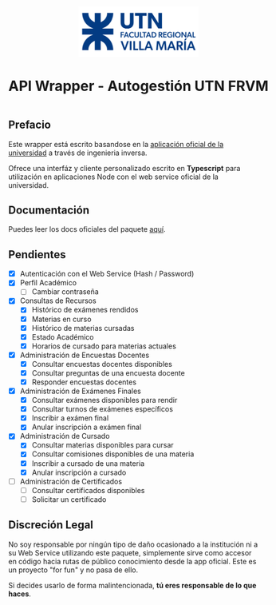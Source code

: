 <center style="display: grid; margin: auto; width: max-content">
    <a href="https://autogestion.frvm.utn.edu.ar/" target="_blank">
        <img src="./.github/logo.png" width="240" style="margin: auto" />
    </a>
    <h1>API Wrapper - Autogestión UTN FRVM</h1>
</center>

## Prefacio
Este wrapper está escrito basandose en la [aplicación oficial de la universidad](https://play.google.com/store/apps/details?id=autogestion.frvm.utn.edu.ar) a través de ingenieria inversa.

Ofrece una interfáz y cliente personalizado escrito en **Typescript** para utilización en aplicaciones Node con el web service oficial de la universidad.

## Documentación
Puedes leer los docs oficiales del paquete [aquí](https://github.com/punteroo/autogestion-frvm/wiki).

## Pendientes
- [X] Autenticación con el Web Service (Hash / Password)
- [X] Perfil Académico
    - [ ] Cambiar contraseña
- [X] Consultas de Recursos
    - [X] Histórico de exámenes rendidos
    - [X] Materias en curso
    - [X] Histórico de materias cursadas
    - [X] Estado Académico
    - [X] Horarios de cursado para materias actuales
- [X] Administración de Encuestas Docentes
    - [X] Consultar encuestas docentes disponibles
    - [X] Consultar preguntas de una encuesta docente
    - [X] Responder encuestas docentes
- [X] Administración de Exámenes Finales
    - [X] Consultar exámenes disponibles para rendir
    - [X] Consultar turnos de exámenes específicos
    - [X] Inscribir a exámen final
    - [X] Anular inscripción a exámen final
- [X] Administración de Cursado
    - [X] Consultar materias disponibles para cursar
    - [X] Consultar comisiones disponibles de una materia
    - [X] Inscribir a cursado de una materia
    - [X] Anular inscripción a cursado
- [ ] Administración de Certificados
    - [ ] Consultar certificados disponibles
    - [ ] Solicitar un certificado

## Discreción Legal
No soy responsable por ningún tipo de daño ocasionado a la institución ni a su Web Service utilizando este paquete, simplemente sirve como accesor en código hacia rutas de público conocimiento desde la app oficial. Este es un proyecto "for fun" y no pasa de ello.

Si decides usarlo de forma malintencionada, **tú eres responsable de lo que haces**.
